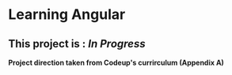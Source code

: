 # Learning Angular

## This project is : *In Progress*

**Project direction taken from Codeup's currirculum (Appendix A)** 